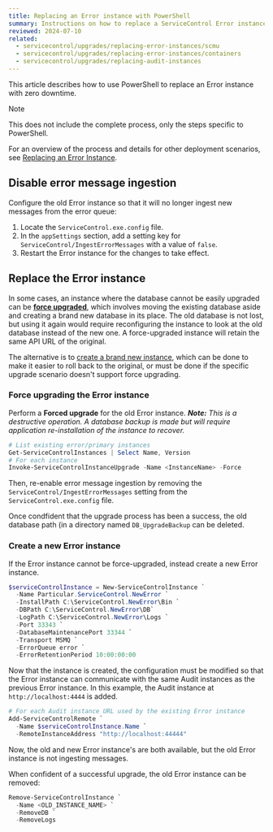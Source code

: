 ```yaml
---
title: Replacing an Error instance with PowerShell
summary: Instructions on how to replace a ServiceControl Error instance with zero downtime
reviewed: 2024-07-10
related:
  - servicecontrol/upgrades/replacing-error-instances/scmu
  - servicecontrol/upgrades/replacing-error-instances/containers
  - servicecontrol/upgrades/replacing-audit-instances
---
```


This article describes how to use PowerShell to replace an Error instance with zero downtime.

> [!NOTE]
> This does not include the complete process, only the steps specific to PowerShell.
>
> For an overview of the process and details for other deployment scenarios, see [Replacing an Error Instance](/servicecontrol/upgrades/replacing-error-instances/).

## Disable error message ingestion

Configure the old Error instance so that it will no longer ingest new messages from the error queue:

1. Locate the `ServiceControl.exe.config` file.
2. In the `appSettings` section, add a setting key for `ServiceControl/IngestErrorMessages` with a value of `false`.
3. Restart the Error instance for the changes to take effect.

## Replace the Error instance

In some cases, an instance where the database cannot be easily upgraded can be [**force upgraded**](#replace-the-error-instance-force-upgrading-the-error-instance), which involves moving the existing database aside and creating a brand new database in its place. The old database is not lost, but using it again would require reconfiguring the instance to look at the old database instead of the new one. A force-upgraded instance will retain the same API URL of the original.

The alternative is to [create a brand new instance](#replace-the-error-instance-create-a-new-error-instance), which can be done to make it easier to roll back to the original, or must be done if the specific upgrade scenario doesn't support force upgrading.

### Force upgrading the Error instance

Perform a **Forced upgrade** for the old Error instance. _**Note:** This is a destructive operation. A database backup is made but will require application re-installation of the instance to recover._

```ps1
# List existing error/primary instances
Get-ServiceControlInstances | Select Name, Version
# For each instance
Invoke-ServiceControlInstanceUpgrade -Name <InstanceName> -Force
```

Then, re-enable error message ingestion by removing the `ServiceControl/IngestErrorMessages` setting from the `ServiceControl.exe.config` file.

Once condfident that the upgrade process has been a success, the old database path (in a directory named `DB_UpgradeBackup` can be deleted.

### Create a new Error instance

If the Error instance cannot be force-upgraded, instead create a new Error instance.

```ps1
$serviceControlInstance = New-ServiceControlInstance `
  -Name Particular.ServiceControl.NewError `
  -InstallPath C:\ServiceControl.NewError\Bin `
  -DBPath C:\ServiceControl.NewError\DB`
  -LogPath C:\ServiceControl.NewError\Logs `
  -Port 33343 `
  -DatabaseMaintenancePort 33344 `
  -Transport MSMQ `
  -ErrorQueue error `
  -ErrorRetentionPeriod 10:00:00:00
```

Now that the instance is created, the configuration must be modified so that the Error instance can communicate with the same Audit instances as the previous Error instance. In this example, the Audit instance at `http://localhost:4444` is added.

```ps1
# For each Audit instance URL used by the existing Error instance
Add-ServiceControlRemote `
  -Name $serviceControlInstance.Name `
  -RemoteInstanceAddress "http://localhost:44444"
```

Now, the old and new Error instance's are both available, but the old Error instance is not ingesting messages.

When confident of a successful upgrade, the old Error instance can be removed:

```ps1
Remove-ServiceControlInstance `
  -Name <OLD_INSTANCE_NAME> `
  -RemoveDB `
  -RemoveLogs
```